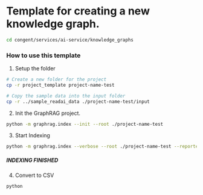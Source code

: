 # Template for creating a new knowledge graph.

```bash
cd congent/services/ai-service/knowledge_graphs
```

### How to use this template

1. Setup the folder
```bash
# Create a new folder for the project
cp -r project_template project-name-test

# Copy the sample data into the input folder
cp -r ../sample_readai_data ./project-name-test/input
```

2. Init the GraphRAG project.
```bash
python -m graphrag.index --init --root ./project-name-test
```


3. Start Indexing
```bash
python -m graphrag.index --verbose --root ./project-name-test --reporter rich --nocache
```

##### INDEXING FINISHED #####

4. Convert to CSV
```bash
python 